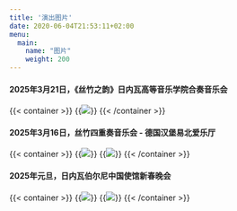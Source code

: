 ```yaml
---
title: '演出图片'
date: 2020-06-04T21:53:11+02:00
menu: 
  main:
    name: "图片"
    weight: 200
---
```


#### 2025年3月21日，《丝竹之韵》日内瓦高等音乐学院合奏音乐会

{{< container >}}
  {{<image src="img/events/2025_03_21_geneva_culture.jpeg" >}}
{{< /container >}}

#### 2025年3月16日，丝竹四重奏音乐会 - 德国汉堡易北爱乐厅

{{< container >}}
  {{<image src="img/events/2025_03_hanbao_p1.jpg" >}}
  {{<image src="img/events/2025_03_hanbao_p2.jpg" >}}
{{< /container >}}

#### 2025年元旦，日内瓦伯尔尼中国使馆新春晚会

{{< container >}}
  {{<image src="img/events/2025_group1.jpg" >}}
  {{<image src="img/events/2025_group2.jpg" >}}
{{< /container >}}